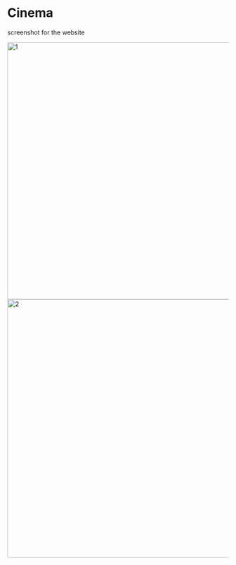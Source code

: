 # Cinema 
screenshot for the website 


<img width="586" alt="1" src="https://user-images.githubusercontent.com/108003187/201059795-12025cdf-cc55-4d81-8128-b87065c52085.png">





<img width="589" alt="2" src="https://user-images.githubusercontent.com/108003187/201060024-bb545e60-cbde-46b0-80ce-04981f3e575f.png">


